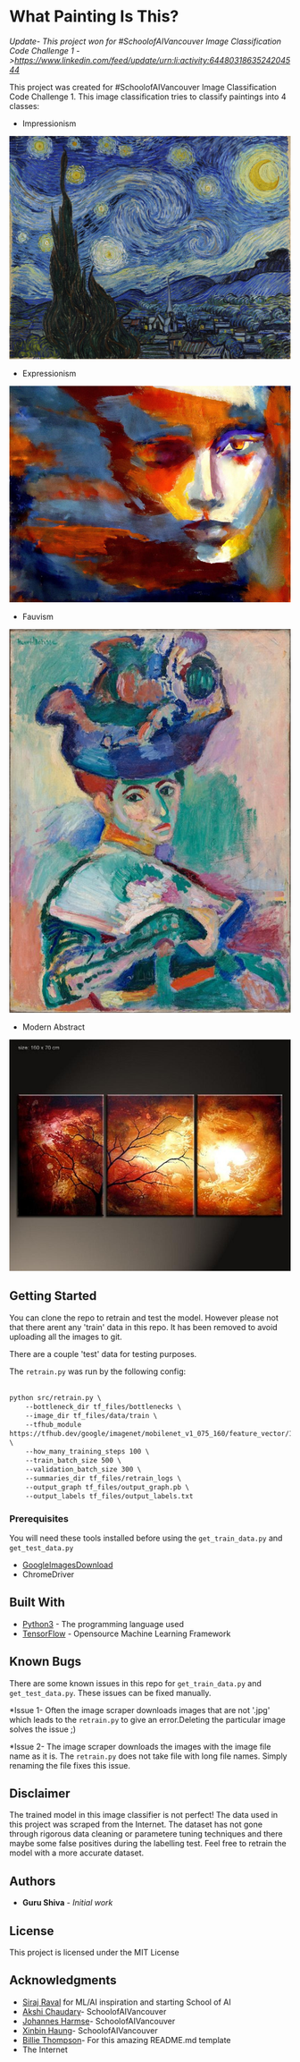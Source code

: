 # What Painting Is This?

_Update- This project won for #SchoolofAIVancouver Image Classification Code Challenge 1 ->https://www.linkedin.com/feed/update/urn:li:activity:6448031863524204544_

This project was created for #SchoolofAIVancouver Image Classification Code Challenge 1. This image classification tries to classify paintings into 4 classes:

* Impressionism

![Starry Night](/common/starry_night.jpg "Starry Night By Vincent Van Gogh")

* Expressionism

![Expressionist Woman](/common/expressionist-woman.jpg "Expressionist Woman")


* Fauvism

![Matisse Woman](/common/matisse-woman-with-a-hat.jpg  "Mattise Woman With A Hat By Henri Mattise")


* Modern Abstract

![Modern Abstract Painting](/common/modern_abstract_1.jpg  "Modern Abstract Painting")


## Getting Started

You can clone the repo to retrain and test the model. However please not that there arent any 'train' data in this repo. It has been removed to avoid uploading all the images to git.

There are a couple 'test' data for testing purposes.

The `retrain.py` was run by the following config:

```

python src/retrain.py \
    --bottleneck_dir tf_files/bottlenecks \
    --image_dir tf_files/data/train \
    --tfhub_module https://tfhub.dev/google/imagenet/mobilenet_v1_075_160/feature_vector/1 \
    --how_many_training_steps 100 \
    --train_batch_size 500 \
    --validation_batch_size 300 \
    --summaries_dir tf_files/retrain_logs \
    --output_graph tf_files/output_graph.pb \
    --output_labels tf_files/output_labels.txt
```

### Prerequisites

You will need these tools installed before using the `get_train_data.py` and `get_test_data.py`

* [GoogleImagesDownload](https://github.com/hardikvasa/google-images-download)
* ChromeDriver 




## Built With

* [Python3](https://www.python.org/about/) - The programming language used
* [TensorFlow](https://www.tensorflow.org/) - Opensource Machine Learning Framework


## Known Bugs

There are some known issues in this repo for `get_train_data.py` and `get_test_data.py`. These issues can be fixed manually. 

*Issue 1- Often the image scraper downloads images that are not '.jpg' which leads to the `retrain.py` to give an error.Deleting the particular image solves the issue ;)

*Issue 2- The image scraper downloads the images with the image file name as it is. The `retrain.py` does not take file with long file names. Simply renaming the file fixes this issue. 


## Disclaimer

The trained model in this image classifier is not perfect! The data used in this project was scraped from the Internet. The dataset has not gone through rigorous data cleaning or parametere tuning techniques and there maybe some false positives during the labelling test. Feel free to retrain the model with a more accurate dataset.

## Authors

* **Guru Shiva** - *Initial work* 



## License

This project is licensed under the MIT License

## Acknowledgments

* [Siraj Raval](https://github.com/llSourcell) for ML/AI inspiration and starting School of AI
* [Akshi Chaudary](https://github.com/akshi8)- SchoolofAIVancouver
* [Johannes Harmse](https://github.com/johannesharmse)- SchoolofAIVancouver
* [Xinbin Haung](https://github.com/xinbinhuang)- SchoolofAIVancouver
* [Billie Thompson](https://github.com/PurpleBooth)- For this amazing README.md template
* The Internet 